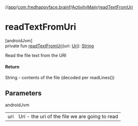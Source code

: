 //[app](../../../index.md)/[com.fredhappyface.brainf](../index.md)/[ActivityMain](index.md)/[readTextFromUri](read-text-from-uri.md)

# readTextFromUri

[androidJvm]\
private fun [readTextFromUri](read-text-from-uri.md)(uri: [Uri](https://developer.android.com/reference/kotlin/android/net/Uri.html)): [String](https://kotlinlang.org/api/latest/jvm/stdlib/kotlin/-string/index.html)

Read the file text from the URI

#### Return

String - contents of the file (decoded per readLines())

## Parameters

androidJvm

| | |
|---|---|
| uri | Uri - the uri of the file we are going to read |
